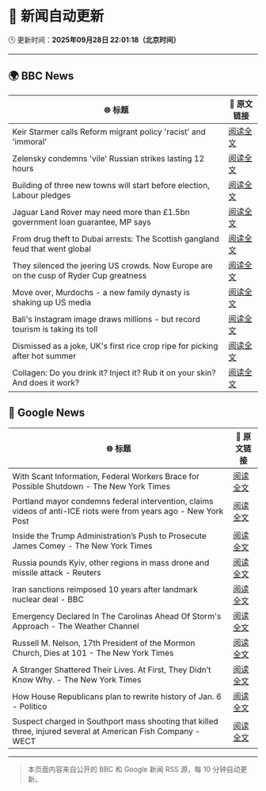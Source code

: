 # 🧠 新闻自动更新

🕒 更新时间：**2025年09月28日 22:01:18（北京时间）**

---

## 🌍 BBC News

| 🌐 标题 | 🔗 原文链接 |
|--------|-------------|
| Keir Starmer calls Reform migrant policy 'racist' and 'immoral' | [阅读全文](https://www.bbc.com/news/articles/cj6xdw1dg4zo?at_medium=RSS&at_campaign=rss) |
| Zelensky condemns 'vile' Russian strikes lasting 12 hours | [阅读全文](https://www.bbc.com/news/articles/c75qeqr5905o?at_medium=RSS&at_campaign=rss) |
| Building of three new towns will start before election, Labour pledges | [阅读全文](https://www.bbc.com/news/articles/cly1geen679o?at_medium=RSS&at_campaign=rss) |
| Jaguar Land Rover may need more than £1.5bn government loan guarantee, MP says | [阅读全文](https://www.bbc.com/news/articles/c62zggj69e0o?at_medium=RSS&at_campaign=rss) |
| From drug theft to Dubai arrests: The Scottish gangland feud that went global | [阅读全文](https://www.bbc.com/news/articles/c8xr1n4pp49o?at_medium=RSS&at_campaign=rss) |
| They silenced the jeering US crowds. Now Europe are on the cusp of Ryder Cup greatness | [阅读全文](https://www.bbc.com/sport/golf/articles/ce8621jddj2o?at_medium=RSS&at_campaign=rss) |
| Move over, Murdochs - a new family dynasty is shaking up US media | [阅读全文](https://www.bbc.com/news/articles/cr4qwwk0g0yo?at_medium=RSS&at_campaign=rss) |
| Bali's Instagram image draws millions - but record tourism is taking its toll | [阅读全文](https://www.bbc.com/news/articles/c07vxdny178o?at_medium=RSS&at_campaign=rss) |
| Dismissed as a joke, UK's first rice crop ripe for picking after hot summer | [阅读全文](https://www.bbc.com/news/articles/c1wgeq702dyo?at_medium=RSS&at_campaign=rss) |
| Collagen: Do you drink it? Inject it? Rub it on your skin? And does it work? | [阅读全文](https://www.bbc.com/news/articles/cjr5zj12ye1o?at_medium=RSS&at_campaign=rss) |

## 📰 Google News

| 🌐 标题 | 🔗 原文链接 |
|--------|-------------|
| With Scant Information, Federal Workers Brace for Possible Shutdown - The New York Times | [阅读全文](https://news.google.com/rss/articles/CBMijgFBVV95cUxOQmVQalBYZ2pfZHNVRjAyVDhiRVFFTUwyVDBwcFJMdVc3bmN5eTlTenlaS2hVVkRsNThKS3JSaDZXejRVUEY4Z2kwejcxVG1hYXFrT2E0a3A3TGhydWNYV19PTzMxS3dCRHpPRzAxMy1TbmVZYXQwWTNKbzVUa0x0TEtrTzhNbXVZdWg4UDhR?oc=5) |
| Portland mayor condemns federal intervention, claims videos of anti-ICE riots were from years ago - New York Post | [阅读全文](https://news.google.com/rss/articles/CBMi4gFBVV95cUxQRVJoZ2FUSjZuZ2dOUUctZ2JOZGI2WkhaeF8tcFlMcmt6LVRPTGFuRVBJempEWnRqT0lINGlyZFcxTjFBQmJlUEM5YXRxUVBVc1NWUjFDUXhLejNKSlNGRTM5a0YyTGNLVUJsbmJKdW5NeFZoRmxtQnpXYUZUZ2VIeXY2aHY2VEtNTkN4bU1uOTZVMmpYLTNpM1pNZTQyc3NRa0dsR05lN21IcVVNaHVsdG5qc19PSW9qbVRLeHNiRmN0QXZqcG43VEc2dGhiWU1WczUtcWRmVTlDZklFMEtfcVBB?oc=5) |
| Inside the Trump Administration’s Push to Prosecute James Comey - The New York Times | [阅读全文](https://news.google.com/rss/articles/CBMiigFBVV95cUxPb1k0cHVhbkhsSnFhYVRvUXh6WEVzZWNKSXpGSkxIVmlNc3pNMThpVFc3blNrUGhVazRzb3ptSXBhcnB5LUdONDZIelBWckhIWGQ1UnQ3VHFrQ0s2UkFXSFBnZGlZelZfUk9kcHllalRFLURzLWhwQzRqYkVzNnFvajRrYUtTaGVGRVE?oc=5) |
| Russia pounds Kyiv, other regions in mass drone and missile attack - Reuters | [阅读全文](https://news.google.com/rss/articles/CBMixwFBVV95cUxOcnBySGRzMVFsa082VWRHX292dkRROTI2QXFsZ05DSnU3T3phRlhxTDFOZHNGTGRfdmR5Vk1iT1JReEZRZzBHdDFHVk5ydXg4MW5LbVMxb2ZtRlJHZUV1TWVKMnVUcl9Jd2pnektQLWdnYUtHVVJ2LTFMc2FKeHp1QklfNFEwamNIRENoc3d3ZHhjdnRoSGdoZTNCVkZ3OFVNbTAybnA5eEZaYW4xT2UxOHZkSkcyQWlpY3ZOVUgyblNoR3JrVGNN?oc=5) |
| Iran sanctions reimposed 10 years after landmark nuclear deal - BBC | [阅读全文](https://news.google.com/rss/articles/CBMiWkFVX3lxTFB5amFFQk5mZTF4czhMbzRjVGdtb0R4elRPZ2Fnc2dhRG8zNjgtVXZYUGh4VHV0UjE0V2ZzbV9XTTI2eG5MdlhMOFpYVnJabHhaRFJQSGJnSnFnd9IBX0FVX3lxTE9UTkVmdi1NOGk2M2FCUFFWVVg3d21sS0t3ZnViNXlMRjNxNU9fZmpxQmpXbVlUSDhNb05LZ3dKcUVNN1JQU2cwaEFWM2R2Mkd1TG9KUGNNSEtWS2JnQllJ?oc=5) |
| Emergency Declared In The Carolinas Ahead Of Storm's Approach - The Weather Channel | [阅读全文](https://news.google.com/rss/articles/CBMiiAFBVV95cUxPWldFYjVHcVh0TlF0V1MxdjdYc3pBbUhEc01wcmxGLTJnYl9qYk04am9ZXzd5NnRqaDdxXzZWcG1HZjRMVldScEJiZGIzSmRzMjhsSXM3UU85eGdxWGRrRW5zR2JQUEtFdWtWRFRVRjNDOHI2bFluUWRDandCTWIxWTJiWU1URkw5?oc=5) |
| Russell M. Nelson, 17th President of the Mormon Church, Dies at 101 - The New York Times | [阅读全文](https://news.google.com/rss/articles/CBMifEFVX3lxTE5ESEEzYk54Sk9wakZ4RWV6N19LLU9aZUY4REtTSHVhNkNOelRibkZJMkVNWWpMQUtCMlV5bGpiZHJfckdkVVRSYlYxVXdoS1dYdEtzbzJuYUNVLUZRYW9rN0pXZXJtOXl2YnE5WDRhdXgweEZoNWlYSWtLNzc?oc=5) |
| A Stranger Shattered Their Lives. At First, They Didn’t Know Why. - The New York Times | [阅读全文](https://news.google.com/rss/articles/CBMibEFVX3lxTE9jN3BxbkNIakdXbHFiNlcxQmJ3M2kyb2gwUHlOZmpyLWVKVldsQVVibTJ1NVB5bVlIMHdHY01LeDZFcDhTTEtWT0FSQjhsZTgzcWMxVnZ3N3FrZVF6ck5YTktKUlZReEhmZjFxdw?oc=5) |
| How House Republicans plan to rewrite history of Jan. 6 - Politico | [阅读全文](https://news.google.com/rss/articles/CBMirAFBVV95cUxQVmVlXzc2dnNVcnI5NktYNWpPOVoyRXhyd19kRi1TZEI3c3dtYTFoTEdIa0loa3BaWlc3djVtOUdJUm5VZnEwSUV1VE95a092ejdaTjFmTk0ySm1xTU10WG5Kd1dURDFxQUhQcWQ1UE1KeHhJVmlHV21YVHlUdzNFYjBEM2pZaWN5dG53OFNEM3duVlBLUEVsTTZrelF2TVpUNWREaXRUaThCekVO?oc=5) |
| Suspect charged in Southport mass shooting that killed three, injured several at American Fish Company - WECT | [阅读全文](https://news.google.com/rss/articles/CBMioAFBVV95cUxNYnBYWXhrRndnZGJjQ0xmNUxPbnMxeUNCQWxqYVdiYTYxRGtFZTNnb0pzUF9iX0FRUGd5eFBGVWpfMkIyQndqU2lBNXJlb2NYcVIxeDlYajhNVzN2R2ZOOTNxMl9DdC1OMkVsZklKMmlFNy1UTzBGZ0pLN2RkRUh2RHRuMHd0S1hGRUlCajhaOGJnR2lycVh5MEV5X1BtTW93?oc=5) |

---
> 本页面内容来自公开的 BBC 和 Google 新闻 RSS 源，每 10 分钟自动更新。